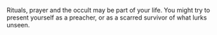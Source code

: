 Rituals, prayer and the occult may be part of your life. You might try to present yourself as a preacher, or as a scarred survivor of what lurks unseen.